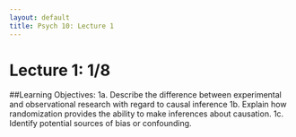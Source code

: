```yaml
---
layout: default
title: Psych 10: Lecture 1
---
```

# Lecture 1: 1/8

##Learning Objectives:
1a. Describe the difference between experimental and observational research with regard to causal inference
1b. Explain how randomization provides the ability to make inferences about causation.
1c. Identify potential sources of bias or confounding.

